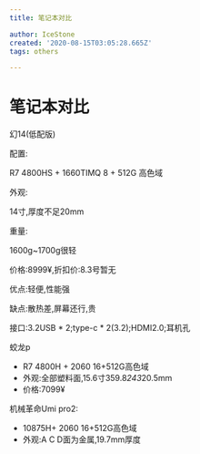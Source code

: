 ```yaml
---
title: 笔记本对比

author: IceStone
created: '2020-08-15T03:05:28.665Z'
tags: others

---
```


# 笔记本对比

幻14(低配版)

配置:

R7 4800HS + 1660TIMQ 8 + 512G 高色域

外观:

14寸,厚度不足20mm

重量:

1600g~1700g很轻

价格:8999¥,折扣价:8.3号暂无

优点:轻便,性能强

缺点:散热差,屏幕还行,贵

接口:3.2USB * 2;type-c * 2(3.2);HDMI2.0;耳机孔

 
蛟龙p

* R7 4800H + 2060 16+512G高色域
* 外观:全部塑料面,15.6寸359.8*243*20.5mm
* 价格:7099¥
 
机械革命Umi pro2:

* 10875H+ 2060 16+512G高色域
* 外观:A C D面为金属,19.7mm厚度
